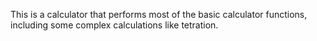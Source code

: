 This is a calculator that performs most of the basic calculator functions, including some complex calculations like tetration.
